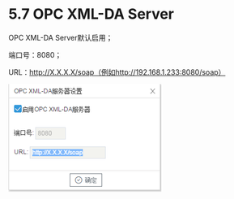 # 5.7 OPC XML-DA Server

OPC XML-DA Server默认启用；

端口号：8080；

URL：http://X.X.X.X/soap（例如http://192.168.1.233:8080/soap）



![](assets/xml-da配置.jpg)